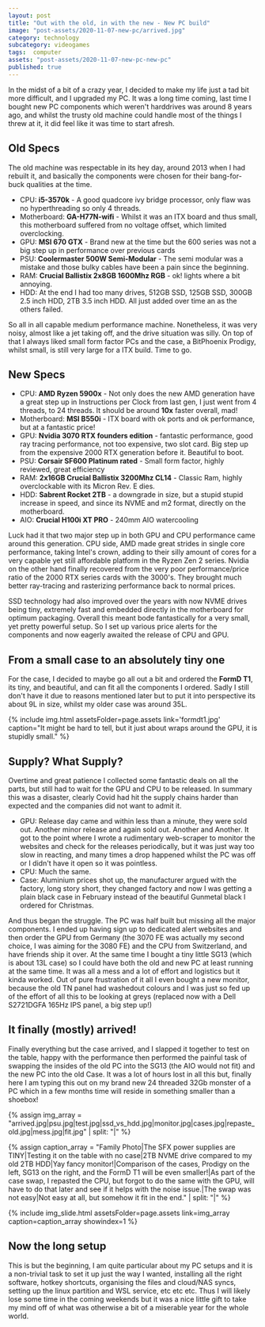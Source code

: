 ```yaml
---
layout: post
title: "Out with the old, in with the new - New PC build"
image: "post-assets/2020-11-07-new-pc/arrived.jpg"
category: technology
subcategory: videogames
tags:  computer
assets: "post-assets/2020-11-07-new-pc-new-pc"
published: true
---
```

In the midst of a bit of a crazy year, I decided to make my life just a tad bit more difficult, and I upgraded my PC. It was a long time coming, last time I bought new PC components which weren't harddrives was around 8 years ago, and whilst the trusty old machine could handle most of the things I threw at it, it did feel like it was time to start afresh.

## Old Specs
The old machine was respectable in its hey day, around 2013 when I had rebuilt it, and basically the components were chosen for their bang-for-buck qualities at the time.
- CPU: __i5-3570k__ - A good quadcore ivy bridge processor, only flaw was no hyperthreading so only 4 threads.
- Motherboard: __GA-H77N-wifi__ - Whilst it was an ITX board and thus small, this motherboard suffered from no voltage offset, which limited overclocking.
- GPU: __MSI 670 GTX__ - Brand new at the time but the 600 series was not a big step up in performance over previous cards
- PSU: __Coolermaster 500W Semi-Modular__ - The semi modular was a mistake and those bulky cables have been a pain since the beginning.
- RAM: __Crucial Ballistix 2x8GB 1600Mhz RGB__ - ok! lights where a bit annoying.
- HDD: At the end I had too many drives, 512GB SSD, 125GB SSD, 300GB 2.5 inch HDD, 2TB 3.5 inch HDD. All just added over time an as the others failed.

So all in all capable medium performance machine. Nonetheless, it was very noisy, almost like a jet taking off, and the drive situation was silly. On top of that I always liked small form factor PCs and the case, a BitPhoenix Prodigy, whilst small, is still very large for a ITX build. Time to go.

## New Specs
- CPU: __AMD Ryzen 5900x__ - Not only does the new AMD generation have a great step up in Instructions per Clock from last gen, I just went from 4 threads, to 24 threads. It should be around __10x__ faster overall, mad!
- Motherboard: __MSI B550i__ - ITX board with ok ports and ok performance, but at a fantastic price!
- GPU: __Nvidia 3070 RTX founders edition__ - fantastic performance, good ray tracing performance, not too expensive, two slot card. Big step up from the expensive 2000 RTX generation before it. Beautiful to boot.
- PSU: __Corsair SF600 Platinum rated__ - Small form factor, highly reviewed, great efficiency
- RAM: __2x16GB Crucial Ballistix 3200Mhz CL14__ - Classic Ram, highly overclockable with its Micron Rev. E dies.
- HDD: __Sabrent Rocket 2TB__ - a downgrade in size, but a stupid stupid increase in speed, and since its NVME and m2 format, directly on the motherboard.
- AIO: __Crucial H100i XT PRO__ - 240mm AIO watercooling

Luck had it that two major step up in both GPU and CPU performance came around this generation. CPU side, AMD made great strides in single core performance, taking Intel's crown, adding to their silly amount of cores for a very capable yet still affordable platform in the Ryzen Zen 2 series. Nvidia on the other hand finally recovered from the very poor performance/price ratio of the 2000 RTX series cards with the 3000's. They brought much better ray-tracing and rasterizing performance back to normal prices.

SSD technology had also improved over the years with now NVME drives being tiny, extremely fast and embedded directly in the motherboard for optimum packaging. Overall this meant bode fantastically for a very small, yet pretty powerful setup. So I set up various price alerts for the components and now eagerly awaited the release of CPU and GPU.

## From a small case to an absolutely tiny one
For the case, I decided to maybe go all out a bit and ordered the __FormD T1__, its tiny, and beautiful, and can fit all the components I ordered. Sadly I still don't have it due to reasons mentioned later but to put it into perspective its about 9L in size, whilst my older case was around 35L.

{% include img.html assetsFolder=page.assets link='formdt1.jpg' caption="It might be hard to tell, but it just about wraps around the GPU, it is stupidly small." %}

## Supply? What Supply?
Overtime and great patience I collected some fantastic deals on all the parts, but still had to wait for the GPU and CPU to be released. In summary this was a disaster, clearly Covid had hit the supply chains harder than expected and the companies did not want to admit it.

- GPU: Release day came and within less than a minute, they were sold out. Another minor release and again sold out. Another and Another. It got to the point where I wrote a rudimentary web-scraper to monitor the websites and check for the releases periodically, but it was just way too slow in reacting, and many times a drop happened whilst the PC was off or I didn't have it open so it was pointless.
- CPU: Much the same.
- Case: Aluminium prices shot up, the manufacturer argued with the factory, long story short, they changed factory and now I was getting a plain black case in February instead of the beautiful Gunmetal black I ordered for Christmas.

And thus began the struggle. The PC was half built but missing all the major components. I ended up having sign up to dedicated alert websites and then order the GPU from Germany (the 3070 FE was actually my second choice, I was aiming for the 3080 FE) and the CPU from Switzerland, and have friends ship it over. At the same time I bought a tiny little SG13 (which is about 13L case) so I could have both the old and new PC at least running at the same time. It was all a mess and a lot of effort and logistics but it kinda worked. Out of pure frustration of it all I even bought a new monitor, because the old TN panel had washedout colours and I was just so fed up of the effort of all this to be looking at greys (replaced now with a Dell S2721DGFA 165Hz IPS panel, a big step up!)

## It finally (mostly) arrived!
Finally everything but the case arrived, and I slapped it together to test on the table, happy with the performance then performed the painful task of swapping the insides of the old PC into the SG13 (the AIO would not fit) and the new PC into the old Case. It was a lot of hours lost in all this but, finally here I am typing this out on my brand new 24 threaded 32Gb monster of a PC which in a few months time will reside in something smaller than a shoebox!

{% assign img_array = "arrived.jpg|psu.jpg|test.jpg|ssd_vs_hdd.jpg|monitor.jpg|cases.jpg|repaste_old.jpg|mess.jpg|fit.jpg" | split: "|" %}

{% assign caption_array = "Family Photo|The SFX power supplies are TINY|Testing it on the table with no case|2TB NVME drive compared to my old 2TB HDD|Yay fancy monitor!|Comparison of the cases, Prodigy on the left, SG13 on the right, and the FormD T1 will be even smaller!|As part of the case swap, I repasted the CPU, but forgot to do the same with the GPU, will have to do that later and see if it helps with the noise issue.|The swap was not easy|Not easy at all, but somehow it fit in the end." | split: "|" %}

{% include img_slide.html assetsFolder=page.assets link=img_array caption=caption_array showindex=1 %}

## Now the long setup
This is but the beginning, I am quite particular about my PC setups and it is a non-trivial task to set it up just the way I wanted, installing all the right software, hotkey shortcuts, organising the files and cloud/NAS syncs, setting up the linux partition and WSL service, etc etc etc. Thus I will likely lose some time in the coming weekends but it was a nice little gift to take my mind off of what was otherwise a bit of a miserable year for the whole world.
